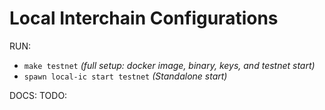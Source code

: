 # Local Interchain Configurations

RUN:
- `make testnet` *(full setup: docker image, binary, keys, and testnet start)*
- `spawn local-ic start testnet` *(Standalone start)*

DOCS: TODO:




